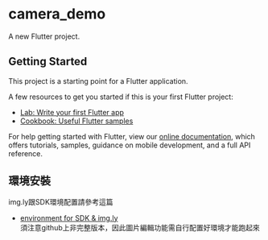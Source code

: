 # camera_demo

A new Flutter project.

## Getting Started

This project is a starting point for a Flutter application.

A few resources to get you started if this is your first Flutter project:

- [Lab: Write your first Flutter app](https://flutter.dev/docs/get-started/codelab)
- [Cookbook: Useful Flutter samples](https://flutter.dev/docs/cookbook)

For help getting started with Flutter, view our
[online documentation](https://flutter.dev/docs), which offers tutorials,
samples, guidance on mobile development, and a full API reference.

## 環境安裝
img.ly跟SDK環境配置請參考這篇
- [environment for SDK & img.ly](https://iter01.com/629290.html)  
須注意github上非完整版本，因此圖片編輯功能需自行配置好環境才能跑起來 
